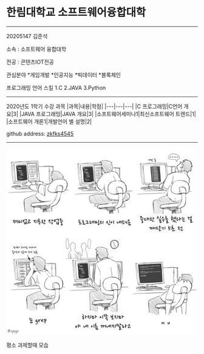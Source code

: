 # 한림대학교 소프트웨어융합대학

---

20205147 김준석

소속 : 소프트웨어 융합대학

전공 : 콘텐츠IOT전공

관심분야
*게임개발
*인공지능
*빅데이터
*블록체인

프로그래밍 언어 스킬
1.C
2.JAVA
3.Python

--------------------

2020년도 1학기 수강 과목
|과목|내용|학점|
|---|---|---|
|C 프로그래밍|C언어 개요|3|
|JAVA 프로그래밍|JAVA 개요|3|
|소프트웨어세미나1|최신소프트웨어 트렌드|1|
|소프트웨어 개론1|개발언어 별 설명|2|


github address: [zkfks4545][github]

[github]:http://github.com/zkfks4545

---

![이력서사진](EBLOh8zVAAE2sGC.jpg)

평소 과제할때 모습
